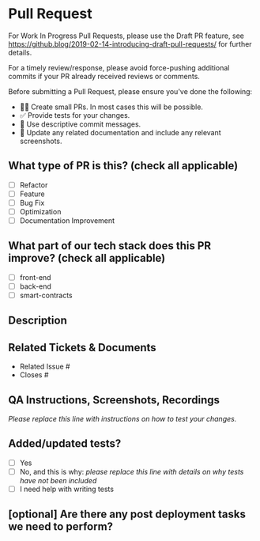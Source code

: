# Pull Request

For Work In Progress Pull Requests, please use the Draft PR feature,
see https://github.blog/2019-02-14-introducing-draft-pull-requests/ for further details.

For a timely review/response, please avoid force-pushing additional
commits if your PR already received reviews or comments.

Before submitting a Pull Request, please ensure you've done the following:
- 👷‍♀️ Create small PRs. In most cases this will be possible.
- ✅ Provide tests for your changes.
- 📝 Use descriptive commit messages.
- 📗 Update any related documentation and include any relevant screenshots.

## What type of PR is this? (check all applicable)

- [ ] Refactor
- [ ] Feature
- [ ] Bug Fix
- [ ] Optimization
- [ ] Documentation Improvement

## What part of our tech stack does this PR improve? (check all applicable)

- [ ] front-end
- [ ] back-end
- [ ] smart-contracts

## Description

## Related Tickets & Documents

<!--
For pull requests that relate or close an issue, please include them
below.  We like to follow [Github's guidance on linking issues to pull requests](https://docs.github.com/en/issues/tracking-your-work-with-issues/linking-a-pull-request-to-an-issue).

For example having the text: "closes #1234" would connect the current pull
request to issue 1234.  And when we merge the pull request, Github will
automatically close the issue.
-->

- Related Issue #
- Closes #

## QA Instructions, Screenshots, Recordings

_Please replace this line with instructions on how to test your changes._

## Added/updated tests?

- [ ] Yes
- [ ] No, and this is why: _please replace this line with details on why tests
      have not been included_
- [ ] I need help with writing tests

## [optional] Are there any post deployment tasks we need to perform?


